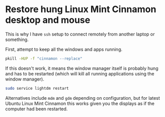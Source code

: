 # Restore hung Linux Mint Cinnamon desktop and mouse

This is why I have `ssh` setup to connect remotely from another laptop or something.

First, attempt to keep all the windows and apps running.

```sh
pkill -HUP -f "cinnamon --replace"
```

If this doesn't work, it means the window manager itself is probably hung and has to be restarted (which will kill all running applications using the window manager).

```sh
sudo service lightdm restart
```

Alternatives include `mdm` and `gdm` depending on configuration, but for latest Ubuntu Linux Mint Cinnamon this works given you the displays as if the computer had been restarted.

